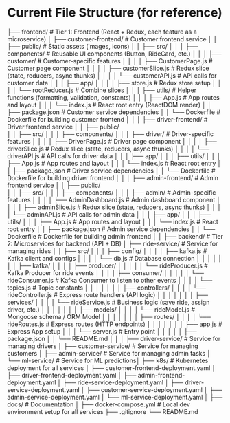 # Current File Structure (for reference)
├── frontend/                      # Tier 1: Frontend (React + Redux, each feature as a microservice)
│   ├── customer-frontend/          # Customer frontend service
│   │   ├── public/                 # Static assets (images, icons)
│   │   ├── src/
│   │   │   ├── components/         # Reusable UI components (Button, RideCard, etc.)
│   │   │   ├── customer/           # Customer-specific features
│   │   │   │   ├── CustomerPage.js # Customer page component
│   │   │   │   ├── customerSlice.js # Redux slice (state, reducers, async thunks)
│   │   │   │   └── customerAPI.js   # API calls for customer data
│   │   │   ├── app/
│   │   │   │   ├── store.js         # Redux store setup
│   │   │   │   └── rootReducer.js   # Combine slices
│   │   │   ├── utils/               # Helper functions (formatting, validation, constants)
│   │   │   ├── App.js               # App routes and layout
│   │   │   └── index.js             # React root entry (ReactDOM.render)
│   │   ├── package.json             # Customer service dependencies
│   │   └── Dockerfile               # Dockerfile for building customer frontend
│   │
│   ├── driver-frontend/             # Driver frontend service
│   │   ├── public/                 
│   │   ├── src/
│   │   │   ├── components/
│   │   │   ├── driver/             # Driver-specific features
│   │   │   │   ├── DriverPage.js   # Driver page component
│   │   │   │   ├── driverSlice.js  # Redux slice (state, reducers, async thunks)
│   │   │   │   └── driverAPI.js    # API calls for driver data
│   │   │   ├── app/
│   │   │   ├── utils/
│   │   │   ├── App.js              # App routes and layout
│   │   │   └── index.js            # React root entry
│   │   ├── package.json            # Driver service dependencies
│   │   └── Dockerfile              # Dockerfile for building driver frontend
│   │
│   ├── admin-frontend/              # Admin frontend service
│   │   ├── public/                 
│   │   ├── src/
│   │   │   ├── components/
│   │   │   ├── admin/              # Admin-specific features
│   │   │   │   ├── AdminDashboard.js # Admin dashboard component
│   │   │   │   ├── adminSlice.js    # Redux slice (state, reducers, async thunks)
│   │   │   │   └── adminAPI.js      # API calls for admin data
│   │   │   ├── app/
│   │   │   ├── utils/
│   │   │   ├── App.js              # App routes and layout
│   │   │   └── index.js            # React root entry
│   │   ├── package.json            # Admin service dependencies
│   │   └── Dockerfile              # Dockerfile for building admin frontend
│   │
├── backend/                        # Tier 2: Microservices for backend (API + DB)
│   ├── ride-service/                # Service for managing rides
│   │   ├── src/
│   │   │   ├── config/
│   │   │   │   ├── kafka.js        # Kafka client and configs
│   │   │   │   └── db.js           # Database connection
│   │   │   │
│   │   │   ├── kafka/
│   │   │   │   ├── producer/
│   │   │   │   │   └── rideProducer.js  # Kafka Producer for ride events
│   │   │   │   ├── consumer/
│   │   │   │   │   └── rideConsumer.js  # Kafka Consumer to listen to other events
│   │   │   │   └── topics.js       # Topic constants
│   │   │   │
│   │   │   ├── controllers/
│   │   │   │   └── rideController.js  # Express route handlers (API logic)
│   │   │   │
│   │   │   ├── services/
│   │   │   │   └── rideService.js   # Business logic (save ride, assign driver, etc.)
│   │   │   │
│   │   │   ├── models/
│   │   │   │   └── rideModel.js     # Mongoose schema / ORM Model
│   │   │   │
│   │   │   ├── routes/
│   │   │   │   └── rideRoutes.js    # Express routes (HTTP endpoints)
│   │   │   │
│   │   │   ├── app.js               # Express App setup
│   │   │   └── server.js            # Entry point
│   │   │
│   │   ├── package.json
│   │   └── README.md
│   │
│   ├── driver-service/              # Service for managing drivers
│   ├── customer-service/            # Service for managing customers
│   ├── admin-service/               # Service for managing admin tasks
│   └── ml-service/                  # Service for ML predictions│
├── k8s/                             # Kubernetes deployment for all services
│   ├── customer-frontend-deployment.yaml
│   ├── driver-frontend-deployment.yaml
│   ├── admin-frontend-deployment.yaml
│   ├── ride-service-deployment.yaml
│   ├── driver-service-deployment.yaml
│   ├── customer-service-deployment.yaml
│   ├── admin-service-deployment.yaml
│   └── ml-service-deployment.yaml
│
├── docs/                            # Documentation
│
├── docker-compose.yml               # Local dev environment setup for all services
├── .gitignore
└── README.md
